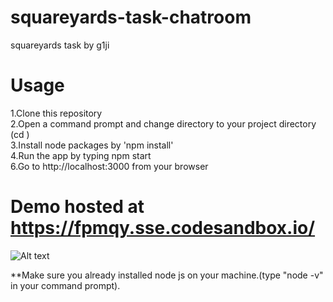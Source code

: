 # squareyards-task-chatroom
squareyards task by g1ji


# Usage

  1.Clone this repository<br/>
  2.Open a command prompt and change directory to your project directory (cd <your project directory>)<br/>
  3.Install node packages by 'npm install'<br/>
  4.Run the app by typing npm start<br/>
  6.Go to http://localhost:3000 from your browser<br/>

# Demo hosted at https://fpmqy.sse.codesandbox.io/
![Alt text](https://i.ibb.co/VpYxZjY/G1ji-Chatroom.jpg "G1ji-Chatroom")
  
**Make sure you already installed node js on your machine.(type "node -v" in your command prompt).
